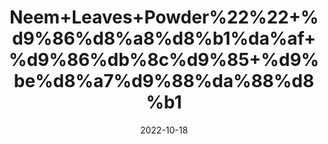---
title: 'Neem+Leaves+Powder%22%22+%d9%86%d8%a8%d8%b1%da%af+%d9%86%db%8c%d9%85+%d9%be%d8%a7%d9%88%da%88%d8%b1'
date: '2022-10-18' 
metatag: '' 
inventory: '0' 
draft: false 
# meta description 
shortDescripton: 'Neem+contains+chemicals+that+might+help+reduce+blood+sugar+levels%2c+heal+ulcers+in+the+digestive+tract%2c+prevent+pregnancy%2c+kill+bacteria%2c+and+prevent+plaque+from+forming+in+the+mouth.'
description: 'Skin+Care'
longdescription: ''
featured: True
# product Price
price: '50.0'
# Product Short Description
shortDescription: 'Neem+contains+chemicals+that+might+help+reduce+blood+sugar+levels%2c+heal+ulcers+in+the+digestive+tract%2c+prevent+pregnancy%2c+kill+bacteria%2c+and+prevent+plaque+from+forming+in+the+mouth.'
productID: 'D1DB91B0-1D25-ED11-9968-005056B3A416'
type: 'products'
category: 'Skin+Care' 
thumnailproduct: 'https://eraconnect.blob.core.windows.net/product-images/aminsaddiquidawakhana/D1DB91B0-1D25-ED11-9968-005056B3A416.webp' 
images:
  - image: 'https://eraconnect.blob.core.windows.net/product-images/aminsaddiquidawakhana/D1DB91B0-1D25-ED11-9968-005056B3A416.webp'  
Variants:
---